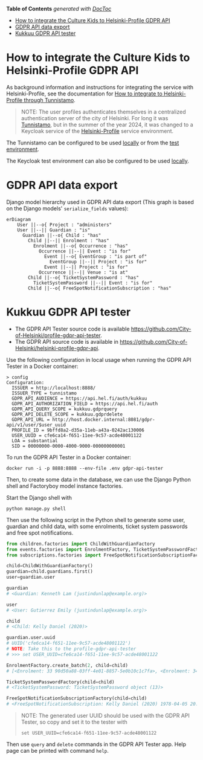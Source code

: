<!-- START doctoc generated TOC please keep comment here to allow auto update -->
<!-- DON'T EDIT THIS SECTION, INSTEAD RE-RUN doctoc TO UPDATE -->
**Table of Contents**  *generated with [DocToc](https://github.com/thlorenz/doctoc)*

- [How to integrate the Culture Kids to Helsinki-Profile GDPR API](#how-to-integrate-the-culture-kids-to-helsinki-profile-gdpr-api)
- [GDPR API data export](#gdpr-api-data-export)
- [Kukkuu GDPR API tester](#kukkuu-gdpr-api-tester)

<!-- END doctoc generated TOC please keep comment here to allow auto update -->

# How to integrate the Culture Kids to Helsinki-Profile GDPR API

As background information and instructions for integrating the service with Helsinki-Profile, see the documentation for [How to integrate to Helsinki-Profile through Tunnistamo](./docs/how-to-integrate-to-Helsinki-profile-with-Tunnistamo.md).

> NOTE: The user profiles authenticates themselves in a centralized authentication server of the city of Helsinki.
> For long it was [Tunnistamo](https://github.com/City-of-Helsinki/tunnistamo), but in the summer of the year 2024,
> it was changed to a Keycloak service of the [Helsinki-Profile](https://github.com/City-of-Helsinki/open-city-profile)
> service environment.

The Tunnistamo can be configured to be used [locally](../docs/setup-tunnistamo.md#use-a-local-tunnistamo) or from the [test environment](../docs/setup-tunnistamo.md#use-the-public-test-tunnistamo).

The Keycloak test environment can also be configured to be used [locally](./docs/setup-keycloak.md).

# GDPR API data export

Django model hierarchy used in GDPR API data export (This graph is based on the Django models' `serialize_fields` values):

```mermaid
erDiagram
    User ||--o{ Project : "administers"
    User ||--|| Guardian : "is"
      Guardian ||--o{ Child : "has"
        Child ||--|| Enrolment : "has"
          Enrolment ||--o{ Occurrence : "has"
            Occurrence ||--|| Event : "is for"
              Event ||--o{ EventGroup : "is part of"
                EventGroup ||--|| Project : "is for"
              Event ||--|| Project : "is for"
            Occurrence ||--|| Venue : "is at"
        Child ||--o{ TicketSystemPassword : "has"
          TicketSystemPassword ||--|| Event : "is for"
        Child ||--o{ FreeSpotNotificationSubscription : "has"
```

# Kukkuu GDPR API tester

- The GDPR API Tester source code is available https://github.com/City-of-Helsinki/profile-gdpr-api-tester.
- The GDPR API source code is available in https://github.com/City-of-Helsinki/helsinki-profile-gdpr-api.

Use the following configuration in local usage when running the GDPR API Tester in a Docker container:

```shell
> config
Configuration:
  ISSUER = http://localhost:8888/
  ISSUER_TYPE = tunnistamo
  GDPR_API_AUDIENCE = https://api.hel.fi/auth/kukkuu
  GDPR_API_AUTHORIZATION_FIELD = https://api.hel.fi/auth
  GDPR_API_QUERY_SCOPE = kukkuu.gdprquery
  GDPR_API_DELETE_SCOPE = kukkuu.gdprdelete
  GDPR_API_URL = http://host.docker.internal:8081/gdpr-api/v1/user/$user_uuid
  PROFILE_ID = 9bffd8a2-d35a-11eb-a43a-0242ac130006
  USER_UUID = cfe6ca14-f651-11ee-9c57-acde48001122
  LOA = substantial
  SID = 00000000-0000-4000-9000-000000000001
```

To run the GDPR API Tester in a Docker container:

```shell
docker run -i -p 8888:8888 --env-file .env gdpr-api-tester
```

Then, to create some data in the database, we can use the Django Python shell and Factoryboy model instance factories.

Start the Django shell with

```
python manage.py shell
```

Then use the following script in the Python shell to generate some user, guardian and child data, with some enrolments, ticket system passwords and free spot notifications.

```python
from children.factories import ChildWithGuardianFactory
from events.factories import EnrolmentFactory, TicketSystemPasswordFactory
from subscriptions.factories import FreeSpotNotificationSubscriptionFactory

child=ChildWithGuardianFactory()
guardian=child.guardians.first()
user=guardian.user

guardian
# <Guardian: Kenneth Lam (justindunlap@example.org)>

user
# <User: Gutierrez Emily (justindunlap@example.org)>

child
# <Child: Kelly Daniel (2020)>

guardian.user.uuid
# UUID('cfe6ca14-f651-11ee-9c57-acde48001122')
# NOTE: Take this to the profile-gdpr-api-tester
# >>> set USER_UUID=cfe6ca14-f651-11ee-9c57-acde48001122

EnrolmentFactory.create_batch(2, child=child)
# [<Enrolment: 33 90d50a88-03ff-4e01-8857-5e0b10c1c7fa>, <Enrolment: 34 90d50a88-03ff-4e01-8857-5e0b10c1c7fa>]

TicketSystemPasswordFactory(child=child)
# <TicketSystemPassword: TicketSystemPassword object (13)>

FreeSpotNotificationSubscriptionFactory(child=child)
# <FreeSpotNotificationSubscription: Kelly Daniel (2020) 1978-04-05 20:20:05+01:40 (25) subscription>
```

> NOTE: The generated user UUID should be used with the GDPR API Tester, so copy and set it to the tester with
>
> ```shell
> set USER_UUID=cfe6ca14-f651-11ee-9c57-acde48001122
> ```

Then use `query` and `delete` commands in the GDPR API Tester app. Help page can be printed with command `help`.
